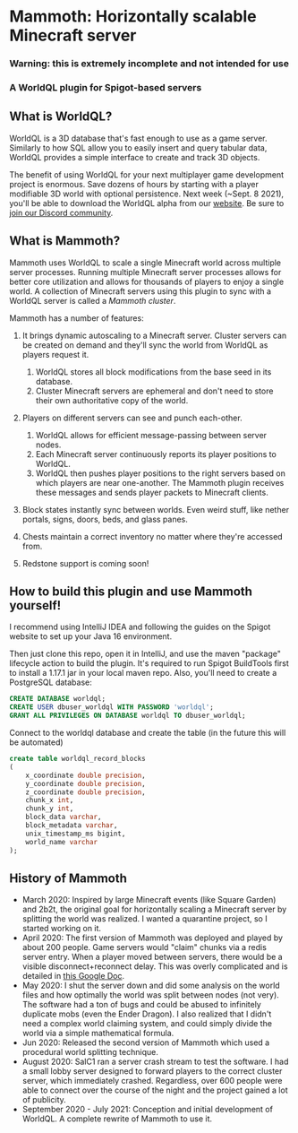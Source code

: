 # Mammoth: Horizontally scalable Minecraft server
### Warning: this is extremely incomplete and not intended for use
### A WorldQL plugin for Spigot-based servers

## What is WorldQL?
WorldQL is a 3D database that's fast enough to use as a game server. Similarly to how SQL allow you to easily insert and query tabular data, WorldQL provides a simple interface to create and track 3D objects.

The benefit of using WorldQL for your next multiplayer game development project is enormous. Save dozens of hours by starting with a player modifiable 3D world with optional persistence. Next week (~Sept. 8 2021), you'll be able to download the WorldQL alpha from our [website](https://www.worldql.com/). Be sure to [join our Discord community](https://discord.gg/tDZkXQPzEw).

## What is Mammoth?
Mammoth uses WorldQL to scale a single Minecraft world across multiple server processes. Running multiple Minecraft server processes allows for better core utilization and allows for thousands of players to enjoy a single world. A collection of Minecraft servers using this plugin to sync with a WorldQL server is called a *Mammoth cluster*.

Mammoth has a number of features:

1. It brings dynamic autoscaling to a Minecraft server. Cluster servers can be created on demand and they'll sync the world from WorldQL as players request it.
   1. WorldQL stores all block modifications from the base seed in its database.
   2. Cluster Minecraft servers are ephemeral and don't need to store their own authoritative copy of the world.
2. Players on different servers can see and punch each-other.
   1. WorldQL allows for efficient message-passing between server nodes.
   2. Each Minecraft server continuously reports its player positions to WorldQL. 
   3. WorldQL then pushes player positions to the right servers based on which players are near one-another. The Mammoth plugin receives these messages and sends player packets to Minecraft clients.
3. Block states instantly sync between worlds. Even weird stuff, like nether portals, signs, doors, beds, and glass panes.
4. Chests maintain a correct inventory no matter where they're accessed from. 

5. Redstone support is coming soon!

## How to build this plugin and use Mammoth yourself!
I recommend using IntelliJ IDEA and following the guides on the Spigot website to set up your Java 16 environment.

Then just clone this repo, open it in IntelliJ, and use the maven "package" lifecycle action to build the plugin. It's required to run Spigot BuildTools first to install a 1.17.1 jar in your local maven repo.
Also, you'll need to create a PostgreSQL database:

```sql
CREATE DATABASE worldql;
CREATE USER dbuser_worldql WITH PASSWORD 'worldql';
GRANT ALL PRIVILEGES ON DATABASE worldql TO dbuser_worldql;
```
Connect to the worldql database and create the table (in the future this will be automated)
```sql
create table worldql_record_blocks
(
    x_coordinate double precision,
    y_coordinate double precision,
    z_coordinate double precision,
    chunk_x int,
    chunk_y int,
    block_data varchar,
    block_metadata varchar,
    unix_timestamp_ms bigint,
    world_name varchar
);
```


## History of Mammoth
- March 2020: Inspired by large Minecraft events (like Square Garden) and 2b2t, the original goal for horizontally scaling a Minecraft server by splitting the world was realized. I wanted a quarantine project, so I started working on it.
- April 2020: The first version of Mammoth was deployed and played by about 200 people. Game servers would "claim" chunks via a redis server entry. When a player moved between servers, there would be a visible disconnect+reconnect delay. This was overly complicated and is detailed in [this Google Doc](https://docs.google.com/document/d/1jeIg34jGNuWTFUftrGySZa6M6S_VXok0J0-qqCBpJfw/edit?usp=sharing).
- May 2020: I shut the server down and did some analysis on the world files and how optimally the world was split between nodes (not very). The software had a ton of bugs and could be abused to infinitely duplicate mobs (even the Ender Dragon). I also realized that I didn't need a complex world claiming system, and could simply divide the world via a simple mathematical formula.
- Jun 2020: Released the second version of Mammoth which used a procedural world splitting technique.
- August 2020: SalC1 ran a server crash stream to test the software. I had a small lobby server designed to forward players to the correct cluster server, which immediately crashed. Regardless, over 600 people were able to connect over the course of the night and the project gained a lot of publicity.
- September 2020 - July 2021: Conception and initial development of WorldQL. A complete rewrite of Mammoth to use it.






